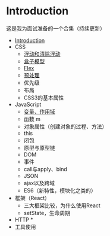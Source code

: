 # Introduction
这是我为面试准备的一个合集（持续更新）

* [Introduction](README.md)
* CSS
    * [浮动和清除浮动](./css/float.md)
    * [盒子模型](./css/box.md)
    * [Flex](./css/flex.md)
    * [预处理](./css/pretreatment.md)
    * 优先级
    * 布局
    * CSS3的基本属性
* JavaScript
    * [变量、作用域](./JavaScript/变量及其作用域.md)
    * 函数 m   
    * 对象属性（创建对象的过程、方法）
    * this
    * 闭包
    * 原型与原型链
    * DOM
    * 事件
    * call与apply、bind
    * JSON
    * ajax以及跨域
    * ES6（新特性，模块化之类的）
* 框架（React）
    * 三大框架比较，为什么使用React
    * setState，生命周期
* HTTP
    * 
* 工具使用